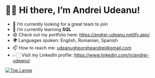<!--
**g-andrei-u/g-andrei-u** is a ✨ _special_ ✨ repository because its `README.md` (this file) appears on your GitHub profile.

Here are some ideas to get you started:

- 🔭 I’m currently working on ...
- 🌱 I’m currently learning ...
- 👯 I’m looking to collaborate on ...
- 🤔 I’m looking for help with ...
- 💬 Ask me about ...
- 📫 How to reach me: ...
- 😄 Pronouns: ...
- ⚡ Fun fact: ...
-->

<h1>👋🏻 Hi there, I’m Andrei Udeanu!</h1>

- 🔭 I’m currently looking for a great team to join
- 🌱 I’m currently learning <b>SQL</b>
- 😄 Check out my portfolio here: https://andrei-udeanu.netlify.app/
- 🌍 Languages spoken: English, Romanian, Spanish
- 📫 How to reach me: udeanugheorgheandrei@gmail.com
- 👉🏻 Visit my LinkedIn profile: https://www.linkedin.com/in/andrei-udeanu/

[![Top Langs](https://github-readme-stats.vercel.app/api/top-langs/?username=g-andrei-u)](https://github.com/g-andrei-u/github-readme-stats)
